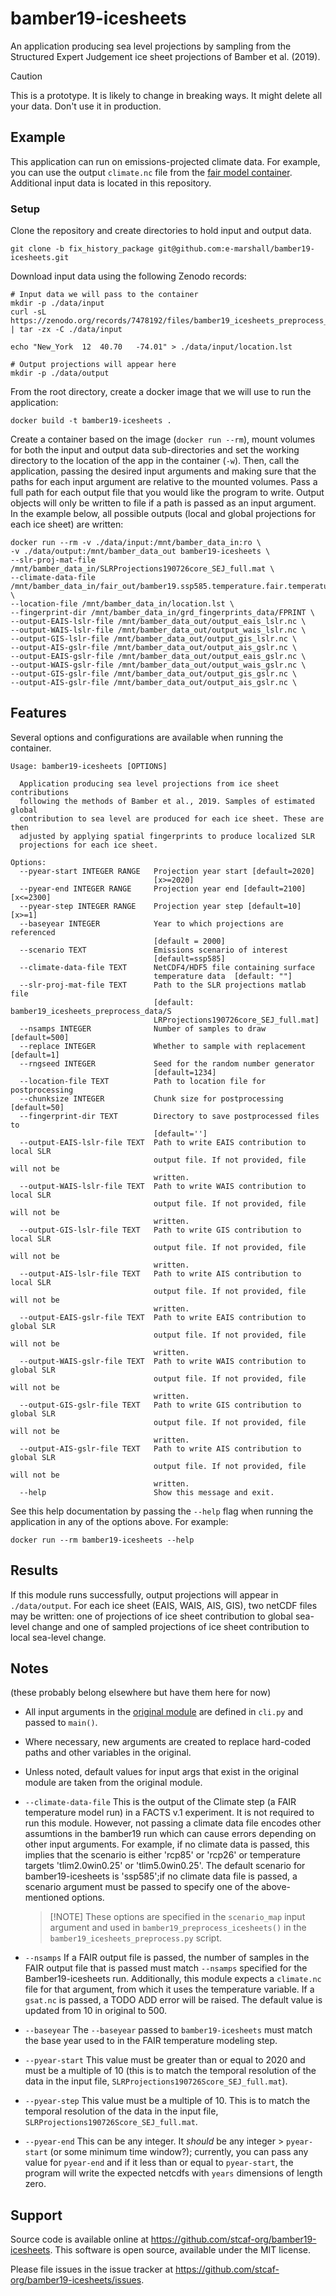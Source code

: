 # bamber19-icesheets

An application producing sea level projections by sampling from the Structured Expert Judgement ice sheet projections of Bamber et al. (2019). 

>[!CAUTION]
> This is a prototype. It is likely to change in breaking ways. It might delete all your data. Don't use it in production.

## Example

This application can run on emissions-projected climate data. For example, you can use the output `climate.nc` file from the [fair model container](https://github.com/stcaf-org/fair-temperature). Additional input data is located in this repository.

### Setup

Clone the repository and create directories to hold input and output data. 

```shell
git clone -b fix_history_package git@github.com:e-marshall/bamber19-icesheets.git
```

Download input data using the following Zenodo records:

```shell
# Input data we will pass to the container
mkdir -p ./data/input
curl -sL https://zenodo.org/records/7478192/files/bamber19_icesheets_preprocess_data.tgz | tar -zx -C ./data/input

echo "New_York	12	40.70	-74.01" > ./data/input/location.lst

# Output projections will appear here
mkdir -p ./data/output
```

From the root directory, create a docker image that we will use to run the application:
```shell
docker build -t bamber19-icesheets .
```

Create a container based on the image (`docker run --rm`), mount volumes for both the input and output data sub-directories and set the working directory to the location of the app in the container (`-w`). Then, call the application, passing the desired input arguments and making sure that the paths for each input argument are relative to the mounted volumes. Pass a full path for each output file that you would like the program to write. Output objects will only be written to file if a path is passed as an input argument. In the example below, all possible outputs (local and global projections for each ice sheet) are written:

```shell
docker run --rm -v ./data/input:/mnt/bamber_data_in:ro \
-v ./data/output:/mnt/bamber_data_out bamber19-icesheets \
--slr-proj-mat-file /mnt/bamber_data_in/SLRProjections190726core_SEJ_full.mat \
--climate-data-file /mnt/bamber_data_in/fair_out/bamber19.ssp585.temperature.fair.temperature_climate.nc \
--location-file /mnt/bamber_data_in/location.lst \
--fingerprint-dir /mnt/bamber_data_in/grd_fingerprints_data/FPRINT \
--output-EAIS-lslr-file /mnt/bamber_data_out/output_eais_lslr.nc \
--output-WAIS-lslr-file /mnt/bamber_data_out/output_wais_lslr.nc \
--output-GIS-lslr-file /mnt/bamber_data_out/output_gis_lslr.nc \
--output-AIS-gslr-file /mnt/bamber_data_out/output_ais_gslr.nc \
--output-EAIS-gslr-file /mnt/bamber_data_out/output_eais_gslr.nc \
--output-WAIS-gslr-file /mnt/bamber_data_out/output_wais_gslr.nc \
--output-GIS-gslr-file /mnt/bamber_data_out/output_gis_gslr.nc \
--output-AIS-gslr-file /mnt/bamber_data_out/output_ais_gslr.nc \
```

## Features
Several options and configurations are available when running the container. 

```shell
Usage: bamber19-icesheets [OPTIONS]

  Application producing sea level projections from ice sheet contributions
  following the methods of Bamber et al., 2019. Samples of estimated global
  contribution to sea level are produced for each ice sheet. These are then
  adjusted by applying spatial fingerprints to produce localized SLR
  projections for each ice sheet.

Options:
  --pyear-start INTEGER RANGE   Projection year start [default=2020]
                                [x>=2020]
  --pyear-end INTEGER RANGE     Projection year end [default=2100]  [x<=2300]
  --pyear-step INTEGER RANGE    Projection year step [default=10]  [x>=1]
  --baseyear INTEGER            Year to which projections are referenced
                                [default = 2000]
  --scenario TEXT               Emissions scenario of interest
                                [default=ssp585]
  --climate-data-file TEXT      NetCDF4/HDF5 file containing surface
                                temperature data  [default: ""]
  --slr-proj-mat-file TEXT      Path to the SLR projections matlab file
                                [default: bamber19_icesheets_preprocess_data/S
                                LRProjections190726core_SEJ_full.mat]
  --nsamps INTEGER              Number of samples to draw [default=500]
  --replace INTEGER             Whether to sample with replacement [default=1]
  --rngseed INTEGER             Seed for the random number generator
                                [default=1234]
  --location-file TEXT          Path to location file for postprocessing
  --chunksize INTEGER           Chunk size for postprocessing [default=50]
  --fingerprint-dir TEXT        Directory to save postprocessed files to
                                [default='']
  --output-EAIS-lslr-file TEXT  Path to write EAIS contribution to local SLR
                                output file. If not provided, file will not be
                                written.
  --output-WAIS-lslr-file TEXT  Path to write WAIS contribution to local SLR
                                output file. If not provided, file will not be
                                written.
  --output-GIS-lslr-file TEXT   Path to write GIS contribution to local SLR
                                output file. If not provided, file will not be
                                written.
  --output-AIS-lslr-file TEXT   Path to write AIS contribution to local SLR
                                output file. If not provided, file will not be
                                written.
  --output-EAIS-gslr-file TEXT  Path to write EAIS contribution to global SLR
                                output file. If not provided, file will not be
                                written.
  --output-WAIS-gslr-file TEXT  Path to write WAIS contribution to global SLR
                                output file. If not provided, file will not be
                                written.
  --output-GIS-gslr-file TEXT   Path to write GIS contribution to global SLR
                                output file. If not provided, file will not be
                                written.
  --output-AIS-gslr-file TEXT   Path to write AIS contribution to global SLR
                                output file. If not provided, file will not be
                                written.
  --help                        Show this message and exit.
```

See this help documentation by passing the `--help` flag when running the application in any of the options above. For example: 

```shell
docker run --rm bamber19-icesheets --help
```   

## Results
If this module runs successfully, output projections will appear in `./data/output`. For each ice sheet (EAIS, WAIS, AIS, GIS), two netCDF files may be written: one of projections of ice sheet contribution to global sea-level change and one of sampled projections of ice sheet contribution to local sea-level change. 

## Notes
(these probably belong elsewhere but have them here for now)
- All input arguments in the [original module](https://github.com/stcaf-org/bamber19-icesheets/tree/main/modules/bamber19/icesheets) are defined in `cli.py` and passed to `main()`. 

- Where necessary, new arguments are created to replace hard-coded paths and other variables in the original. 

- Unless noted, default values for input args that exist in the original module are taken from the original module.

- `--climate-data-file`
This is the output of the Climate step (a FAIR temperature model run) in a FACTS v.1 experiment. It is not required to run this module. However, not passing a climate data file encodes other assumtions in the bamber19 run which can cause errors depending on other input arguments. For example, if no climate data is passed, this implies that the scenario is either 'rcp85' or 'rcp26' or temperature targets 'tlim2.0win0.25' or 'tlim5.0win0.25'. The default scenario for bamber19-icesheets is 'ssp585';if no climate data file is passed, a scenario argument must be passed to specify one of the above-mentioned options. 
    >[!NOTE] These options are specified in the `scenario_map` input argument and used in `bamber19_preprocess_icesheets()` in the `bamber19_icesheets_preprocess.py` script.

- `--nsamps`
If a FAIR output file is passed, the number of samples in the FAIR output file that is passed must match `--nsamps` specified for the Bamber19-icesheets run. Additionally, this module expects a `climate.nc` file for that argument, from which it uses the temperature variable. If a `gsat.nc` is passed, a TODO ADD error will be raised. The default value is updated from 10 in original to 500.

- `--baseyear`
The `--baseyear` passed to `bamber19-icesheets` must match the base year used to in the FAIR temperature modeling step. 

- `--pyear-start`
This value must be greater than or equal to 2020 and must be a multiple of 10 (this is to match the temporal resolution of the data in the input file, `SLRProjections190726Score_SEJ_full.mat`).

- `--pyear-step`
This value must be a multiple of 10. This is to match the temporal resolution of the data in the input file, `SLRProjections190726Score_SEJ_full.mat`.

- `--pyear-end`
This can be any integer. It *should* be any integer > `pyear-start` (or some minimum time window?); currently, you can pass any value for `pyear-end` and if it less than or equal to `pyear-start`, the program will write the expected netcdfs with `years` dimensions of length zero.


## Support

Source code is available online at https://github.com/stcaf-org/bamber19-icesheets. This software is open source, available under the MIT license.

Please file issues in the issue tracker at https://github.com/stcaf-org/bamber19-icesheets/issues.
